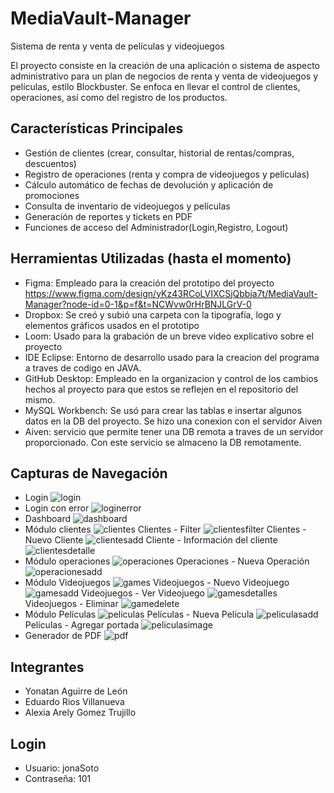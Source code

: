 # MediaVault-Manager
Sistema de renta y venta de películas y videojuegos

El proyecto consiste en la creación de una aplicación o sistema de aspecto administrativo para un plan de negocios de renta y venta de videojuegos y películas, estilo Blockbuster. Se enfoca en llevar el control de clientes, operaciones, así como del registro de los productos.


## **Características Principales**


* Gestión de clientes (crear, consultar, historial de rentas/compras, descuentos)  
* Registro de operaciones (renta y compra de videojuegos y películas)  
* Cálculo automático de fechas de devolución y aplicación de promociones  
* Consulta de inventario de videojuegos y películas  
* Generación de reportes y tickets en PDF  
* Funciones de acceso del Administrador(Login,Registro, Logout)


## **Herramientas Utilizadas (hasta el momento)**


* Figma: Empleado para la creación del prototipo del proyecto  https://www.figma.com/design/yKz43RCoLVIXCSjQbbja7t/MediaVault-Manager?node-id=0-1&p=f&t=NCWvw0rHrBNJLGrV-0
* Dropbox: Se creó y subió una carpeta con la tipografía, logo y elementos gráficos usados en el prototipo  
* Loom: Usado para la grabación de un breve video explicativo sobre el proyecto
* IDE Eclipse: Entorno de desarrollo usado para la creacion del programa a traves de codigo en JAVA.
* GitHub Desktop: Empleado en la organizacion y control de los cambios hechos al proyecto para que estos se reflejen en el repositorio del mismo.
* MySQL Workbench: Se usó para crear las tablas e insertar algunos datos en la DB del proyecto. Se hizo una conexion con el servidor Aiven
* Aiven: servicio que permite tener una DB remota a traves de un servidor proporcionado. Con este servicio se almaceno la DB remotamente.
  
## **Capturas de Navegación**

* Login
![login](https://github.com/user-attachments/assets/b8e26fe0-6643-4a03-bbef-77b1c4438daa)
* Login con error
![loginerror](https://github.com/user-attachments/assets/22bbea45-978d-4a1a-8753-8c9692af686a)
* Dashboard
![dashboard](https://github.com/user-attachments/assets/c5d3005a-6824-47a9-960d-56ad927049d5)
* Módulo clientes
![clientes](https://github.com/user-attachments/assets/e03d524b-1869-45b1-a58f-1f3ea829df31)
Clientes - Filter
![clientesfilter](https://github.com/user-attachments/assets/72e4fdb1-0749-4efd-8f8c-a3b6c1706893)
Clientes - Nuevo Cliente
![clientesadd](https://github.com/user-attachments/assets/2dc3c79a-6c19-4bbc-9da8-9a73874fca08)
Cliente - Información del cliente
![clientesdetalle](https://github.com/user-attachments/assets/e51d0011-4609-447f-9698-59f9f9c15f75)
* Módulo operaciones
![operaciones](https://github.com/user-attachments/assets/171f71ed-135b-4cb9-9ac2-03d51cec432a)
Operaciones - Nueva Operación
![operacionesadd](https://github.com/user-attachments/assets/f3edd472-684c-4326-bfd4-e11fbe214049)
* Módulo Videojuegos
![games](https://github.com/user-attachments/assets/82dd5e0d-8546-49d9-8517-dc4c67548818)
Videojuegos - Nuevo Videojuego
![gamesadd](https://github.com/user-attachments/assets/408b8dab-d40a-4fd6-84ff-2e4bd12e9507)
Videojuegos - Ver Videojuego
![gamesdetalles](https://github.com/user-attachments/assets/e916b0e6-5a87-47e9-a6f6-67a264834099)
Videojuegos - Eliminar
![gamedelete](https://github.com/user-attachments/assets/745f7b86-48d7-419f-8cf2-bed50b4fc3cd)
* Módulo Películas
![peliculas](https://github.com/user-attachments/assets/cb17227e-9541-4b9b-80a0-1d9ecd986f33)
Películas - Nueva Película
![peliculasadd](https://github.com/user-attachments/assets/a6271b06-4b27-48a1-a25a-4b917f0d2926)
Películas - Agregar portada
![peliculasimage](https://github.com/user-attachments/assets/bdbd4b27-ae45-4307-af76-f1354dfcf6cd)
* Generador de PDF
![pdf](https://github.com/user-attachments/assets/354bac14-4e40-4be7-b37a-b3a761d3f14b)













## **Integrantes**


* Yonatan Aguirre de León  
* Eduardo Rios Villanueva  
* Alexia Arely Gomez Trujillo

## **Login**
* Usuario: jonaSoto
* Contraseña: 101
